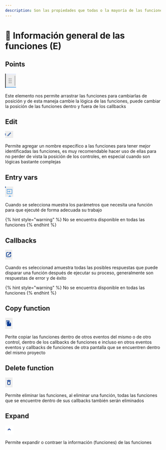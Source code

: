 ```yaml
---
description: Son las propiedades que todas o la mayoría de las funciones tienen en común
---
```


# 📰 Información general de las funciones \(E\)

## Points

![](../../.gitbook/assets/image%20%28317%29.png)

Este elemento nos permite arrastrar las funciones para cambiarlas de posición y de esta maneja cambie la lógica de las funciones, puede cambiar la posición de las funciones dentro y fuera de los callbacks

## Edit

![](../../.gitbook/assets/image%20%28324%29.png)

Permite agregar un nombre especifico a las funciones para tener mejor identificadas las funciones, es muy recomendable hacer uso de ellas para no perder de vista la posición de los controles, en especial cuando son lógicas bastante complejas

## Entry vars

![](../../.gitbook/assets/image%20%28320%29.png)

Cuando se selecciona muestra los parámetros que necesita una función para que ejecuté de forma adecuada su trabajo

{% hint style="warning" %}
No se encuentra disponible en todas las funciones
{% endhint %}

## Callbacks

![](../../.gitbook/assets/image%20%28314%29.png)

Cuando es seleccionad amuestra todas las posibles respuestas que puede disparar una función después de ejecutar su proceso, generalmente son respuestas de error y de éxito

{% hint style="warning" %}
No se encuentra disponible en todas las funciones
{% endhint %}

## Copy function

![](../../.gitbook/assets/image%20%28312%29.png)

Perite copiar las funciones dentro de otros eventos del mismo o de otro control, dentro de los callbacks de funciones e incluso en otros eventos eventos y callbacks de funciones de otra pantalla que se encuentren dentro del mismo proyecto

## Delete function

![](../../.gitbook/assets/image%20%28313%29.png)

Permite eliminar las funciones, al eliminar una función, todas las funciones que se encuentre dentro de sus callbacks también serán eliminados

## Expand

![](../../.gitbook/assets/image%20%28316%29.png)

Permite expandir o contraer la información \(funciones\) de las funciones





